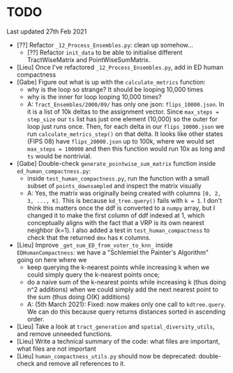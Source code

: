 # TODO

Last updated 27th Feb 2021

- [??] Refactor `_12_Process_Ensembles.py`: clean up somehow...
    - [??] Refactor `init_data` to be able to initialise different TractWiseMatrix and PointWiseSumMatrix.
- [Lieu] Once I've refactored `_12_Process_Ensembles.py`, add in ED human compactness
- [Gabe] Figure out what is up with the `calculate_metrics` function:
    - why is the loop so strange? It should be looping 10,000 times
    - why is the inner for loop looping 10,000 times?
    - A: `Tract_Ensembles/2000/09/` has only one json: `flips_10000.json`. In it is a list of 10k deltas to the assignment vector. Since `max_steps = step_size` our `ts` list has just one element (10,000) so the outer for loop just runs once. Then, for each delta in our `flips_10000.json` we run `calculate_metrics_step()` on that delta. It looks like other states (FIPS 08) have `flips_20000.json` up to 100k, where we would set `max_steps = 100000` and then this function would run 10x as long and `ts` would be nontrivial.
- [Gabe] Double-check `generate_pointwise_sum_matrix` function inside `ed_human_compactness.py`:
    - inside `test_human_compactness.py`, run the function with 
      a small subset of `points_downsampled` and inspect the matrix visually
    - A: Yes, the matrix was originally being created with columns `[0, 2, 3, ..., K]`. This is because `kd_tree.query()` fails with `k = 1`. I don't think this matters once the ddf is converted to a `numpy` array, but I changed it to make the first column of ddf indexed at 1, which conceptually aligns with the fact that a VRP is its own nearest neighbor (k=1). I also added a test in `test_human_compactness` to check that the returned `dmx` has `K` columns.
- [Lieu] Improve `_get_sum_ED_from_voter_to_knn_` inside `EDHumanCompactness`:
  we have a "Schlemiel the Painter's Algorithm" going on here where we 
    - keep querying the k-nearest points while increasing k 
      when we could simply query the k-nearest points once;
    - do a naive sum of the k-nearest points while increasing k (thus doing n^2 additions) 
      when we could simply add the next nearest point to the sum (thus doing O(K) additions)
    - A: (5th March 2021): Fixed: now makes only one call to `kdtree.query`.
    We can do this because query returns distances sorted in ascending order.
 - [Lieu] Take a look at `tract_generation` and `spatial_diversity_utils`,
 and remove unneeded functions.
 - [Lieu] Write a technical summary of the code: what files are important,
 what files are not important
 - [Lieu] `human_compactness_utils.py` should now be deprecated: double-check
    and remove all references to it.
